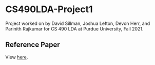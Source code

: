 # CS490LDA-Project1
Project worked on by David Sillman, Joshua Lefton, Devon Herr, and Parinith Rajkumar for CS 490 LDA at Purdue University, Fall 2021.

## Reference Paper
View [here](https://www.cl.cam.ac.uk/~ey204/teaching/ACS/R244_2018_2019/papers/Kraska_SIGMOD_2018.pdf).
